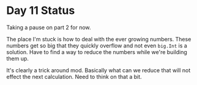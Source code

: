 Day 11 Status
===

Taking a pause on part 2 for now. 

The place I'm stuck is how to deal with the ever growing numbers. These numbers get so big that they quickly overflow and not even `big.Int` is a solution. Have to find a way to reduce the numbers while we're building them up. 

It's clearly a trick around mod. Basically what can we reduce that will not effect the next calculation. Need to think on that a bit.
